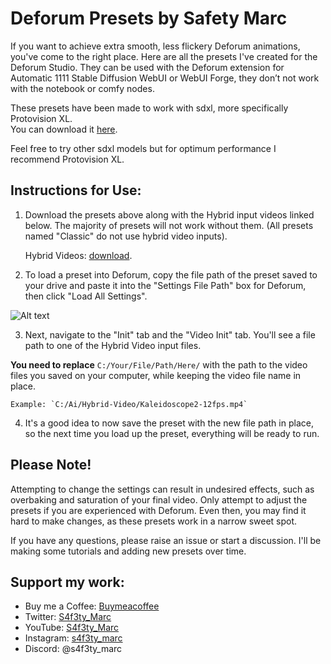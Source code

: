 # Deforum Presets by Safety Marc

If you want to achieve extra smooth, less flickery Deforum animations, you've come to the right place. Here are all the presets I've created for the Deforum Studio. They can be used with the Deforum extension for Automatic 1111 Stable Diffusion WebUI or WebUI Forge, they don’t not work with the notebook or comfy nodes. 

These presets have been made to work with sdxl, more specifically Protovision XL.  
You can download it [here](https://civitai.com/models/125703/protovision-xl-high-fidelity-3d-photorealism-anime-hyperrealism-no-refiner-needed). 

Feel free to try other sdxl models but for optimum performance I recommend Protovision XL. 

## Instructions for Use:
1. Download the presets above along with the Hybrid input videos linked below. The majority of presets will not work without them. (All presets named "Classic" do not use hybrid video inputs).
   
   Hybrid Videos: [download](https://drive.google.com/drive/folders/18R7o8yu-buv-28H54kxJT9nKUAhk6dQW?usp=sharing).

2. To load a preset into Deforum, copy the file path of the preset saved to your drive and paste it into the "Settings File Path" box for Deforum, then click "Load All Settings".

![Alt text](https://github.com/S4f3tyMarc/Presets/blob/main/Settings-path.png)




3. Next, navigate to the "Init" tab and the "Video Init" tab. You'll see a file path to one of the Hybrid Video input files. 

  **You need to replace** `C:/Your/File/Path/Here/` with the path to the video files you saved on your computer, while keeping the video file name in place. 

    Example: `C:/Ai/Hybrid-Video/Kaleidoscope2-12fps.mp4`

4. It's a good idea to now save the preset with the new file path in place, so the next time you load up the preset, everything will be ready to run.


## Please Note!
Attempting to change the settings can result in undesired effects, such as overbaking and saturation of your final video. Only attempt to adjust the presets if you are experienced with Deforum. Even then, you may find it hard to make changes, as these presets work in a narrow sweet spot.

If you have any questions, please raise an issue or start a discussion. I'll be making some tutorials and adding new presets over time.

## Support my work:
- Buy me a Coffee: [Buymeacoffee](https://buymeacoffee.com/s4f3ty_marc)
- Twitter: [S4f3ty_Marc](https://twitter.com/S4f3ty_Marc)
- YouTube: [S4f3ty_Marc](https://www.youtube.com/@S4f3ty_Marc/videos)
- Instagram: [s4f3ty_marc](https://www.instagram.com/s4f3ty_marc/)
- Discord: @s4f3ty_marc

